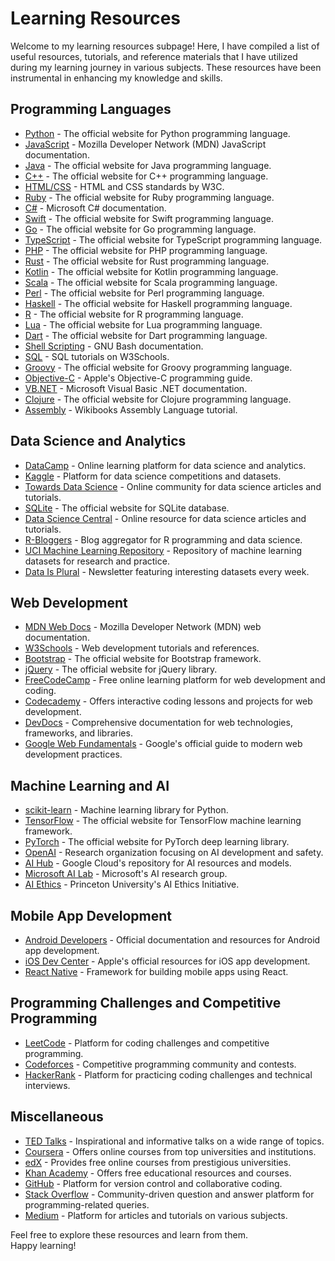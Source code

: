 # Learning Resources

Welcome to my learning resources subpage! Here, I have compiled a list of useful resources, tutorials, and reference materials that I have utilized during my learning journey in various subjects. These resources have been instrumental in enhancing my knowledge and skills.

## Programming Languages

- [Python](https://www.python.org/) - The official website for Python programming language.
- [JavaScript](https://developer.mozilla.org/en-US/docs/Web/JavaScript) - Mozilla Developer Network (MDN) JavaScript documentation.
- [Java](https://www.java.com/en/) - The official website for Java programming language.
- [C++](https://isocpp.org/) - The official website for C++ programming language.
- [HTML/CSS](https://www.w3.org/standards/webdesign/htmlcss) - HTML and CSS standards by W3C.
- [Ruby](https://www.ruby-lang.org/en/) - The official website for Ruby programming language.
- [C#](https://docs.microsoft.com/en-us/dotnet/csharp/) - Microsoft C# documentation.
- [Swift](https://developer.apple.com/swift/) - The official website for Swift programming language.
- [Go](https://golang.org/) - The official website for Go programming language.
- [TypeScript](https://www.typescriptlang.org/) - The official website for TypeScript programming language.
- [PHP](https://www.php.net/) - The official website for PHP programming language.
- [Rust](https://www.rust-lang.org/) - The official website for Rust programming language.
- [Kotlin](https://kotlinlang.org/) - The official website for Kotlin programming language.
- [Scala](https://www.scala-lang.org/) - The official website for Scala programming language.
- [Perl](https://www.perl.org/) - The official website for Perl programming language.
- [Haskell](https://www.haskell.org/) - The official website for Haskell programming language.
- [R](https://www.r-project.org/) - The official website for R programming language.
- [Lua](https://www.lua.org/) - The official website for Lua programming language.
- [Dart](https://dart.dev/) - The official website for Dart programming language.
- [Shell Scripting](https://www.gnu.org/software/bash/manual/bash.html) - GNU Bash documentation.
- [SQL](https://www.w3schools.com/sql/) - SQL tutorials on W3Schools.
- [Groovy](http://groovy-lang.org/) - The official website for Groovy programming language.
- [Objective-C](https://developer.apple.com/library/archive/documentation/Cocoa/Conceptual/ProgrammingWithObjectiveC/Introduction/Introduction.html) - Apple's Objective-C programming guide.
- [VB.NET](https://docs.microsoft.com/en-us/dotnet/visual-basic/) - Microsoft Visual Basic .NET documentation.
- [Clojure](https://clojure.org/) - The official website for Clojure programming language.
- [Assembly](https://en.wikibooks.org/wiki/X86_Assembly) - Wikibooks Assembly Language tutorial.

## Data Science and Analytics

- [DataCamp](https://www.datacamp.com/) - Online learning platform for data science and analytics.
- [Kaggle](https://www.kaggle.com/) - Platform for data science competitions and datasets.
- [Towards Data Science](https://towardsdatascience.com/) - Online community for data science articles and tutorials.
- [SQLite](https://sqlite.org/) - The official website for SQLite database.
- [Data Science Central](https://www.datasciencecentral.com/) - Online resource for data science articles and tutorials.
- [R-Bloggers](https://www.r-bloggers.com/) - Blog aggregator for R programming and data science.
- [UCI Machine Learning Repository](https://archive.ics.uci.edu/ml/index.php) - Repository of machine learning datasets for research and practice.
- [Data Is Plural](https://data-is-plural.github.io/) - Newsletter featuring interesting datasets every week.

## Web Development

- [MDN Web Docs](https://developer.mozilla.org/) - Mozilla Developer Network (MDN) web documentation.
- [W3Schools](https://www.w3schools.com/) - Web development tutorials and references.
- [Bootstrap](https://getbootstrap.com/) - The official website for Bootstrap framework.
- [jQuery](https://jquery.com/) - The official website for jQuery library.
- [FreeCodeCamp](https://www.freecodecamp.org/) - Free online learning platform for web development and coding.
- [Codecademy](https://www.codecademy.com/) - Offers interactive coding lessons and projects for web development.
- [DevDocs](https://devdocs.io/) - Comprehensive documentation for web technologies, frameworks, and libraries.
- [Google Web Fundamentals](https://developers.google.com/web/fundamentals) - Google's official guide to modern web development practices.

## Machine Learning and AI

- [scikit-learn](https://scikit-learn.org/) - Machine learning library for Python.
- [TensorFlow](https://www.tensorflow.org/) - The official website for TensorFlow machine learning framework.
- [PyTorch](https://pytorch.org/) - The official website for PyTorch deep learning library.
- [OpenAI](https://openai.com/) - Research organization focusing on AI development and safety.
- [AI Hub](https://aihub.cloud.google.com/) - Google Cloud's repository for AI resources and models.
- [Microsoft AI Lab](https://www.microsoft.com/en-us/research/group/microsoft-ai-lab/) - Microsoft's AI research group.
- [AI Ethics](https://aiethics.princeton.edu/) - Princeton University's AI Ethics Initiative.

## Mobile App Development

- [Android Developers](https://developer.android.com/) - Official documentation and resources for Android app development.
- [iOS Dev Center](https://developer.apple.com/ios/) - Apple's official resources for iOS app development.
- [React Native](https://reactnative.dev/) - Framework for building mobile apps using React.

## Programming Challenges and Competitive Programming

- [LeetCode](https://leetcode.com/) - Platform for coding challenges and competitive programming.
- [Codeforces](https://codeforces.com/) - Competitive programming community and contests.
- [HackerRank](https://www.hackerrank.com/) - Platform for practicing coding challenges and technical interviews.

## Miscellaneous

- [TED Talks](https://www.ted.com/) - Inspirational and informative talks on a wide range of topics.
- [Coursera](https://www.coursera.org/) - Offers online courses from top universities and institutions.
- [edX](https://www.edx.org/) - Provides free online courses from prestigious universities.
- [Khan Academy](https://www.khanacademy.org/) - Offers free educational resources and courses.
- [GitHub](https://github.com/) - Platform for version control and collaborative coding.
- [Stack Overflow](https://stackoverflow.com/) - Community-driven question and answer platform for programming-related queries.
- [Medium](https://medium.com/) - Platform for articles and tutorials on various subjects.

Feel free to explore these resources and learn from them. <br>Happy learning!
